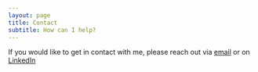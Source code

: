 ```yaml
---
layout: page
title: Contact
subtitle: How can I help?
---
```

If you would like to get in contact with me, please reach out via [email](mailto:chris@understudydigital.com?subject=Consulting%20Inquiry) or on [LinkedIn](https://www.linkedin.com/in/ctusciuk/)
